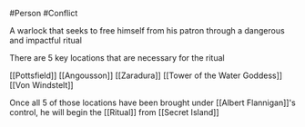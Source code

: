 #Person #Conflict 

A warlock that seeks to free himself from his patron through a dangerous and impactful ritual

There are 5 key locations that are necessary for the ritual

[[Pottsfield]]
[[Angousson]]
[[Zaradura]]
[[Tower of the Water Goddess]]
[[Von Windstelt]]


Once all 5 of those locations have been brought under [[Albert Flannigan]]'s control, he will begin the [[Ritual]] from [[Secret Island]]




